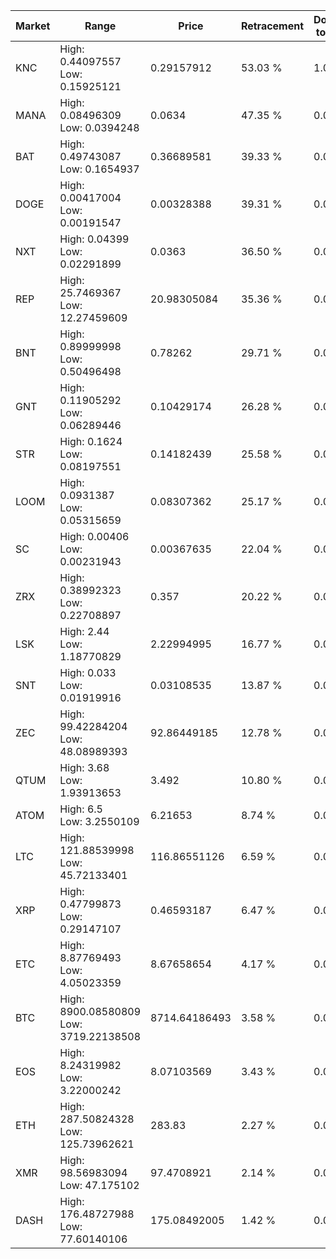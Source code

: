 | Market | Range | Price| Retracement | Doubles to 50% |
| --- | --- | --- | --- | --- |
| KNC | High: 0.44097557<br />Low: 0.15925121 | 0.29157912 | 53.03 % | 1.03 |
| MANA | High: 0.08496309<br />Low: 0.0394248 | 0.0634 | 47.35 % | 0.00 |
| BAT | High: 0.49743087<br />Low: 0.1654937 | 0.36689581 | 39.33 % | 0.00 |
| DOGE | High: 0.00417004<br />Low: 0.00191547 | 0.00328388 | 39.31 % | 0.00 |
| NXT | High: 0.04399<br />Low: 0.02291899 | 0.0363 | 36.50 % | 0.00 |
| REP | High: 25.7469367<br />Low: 12.27459609 | 20.98305084 | 35.36 % | 0.00 |
| BNT | High: 0.89999998<br />Low: 0.50496498 | 0.78262 | 29.71 % | 0.00 |
| GNT | High: 0.11905292<br />Low: 0.06289446 | 0.10429174 | 26.28 % | 0.00 |
| STR | High: 0.1624<br />Low: 0.08197551 | 0.14182439 | 25.58 % | 0.00 |
| LOOM | High: 0.0931387<br />Low: 0.05315659 | 0.08307362 | 25.17 % | 0.00 |
| SC | High: 0.00406<br />Low: 0.00231943 | 0.00367635 | 22.04 % | 0.00 |
| ZRX | High: 0.38992323<br />Low: 0.22708897 | 0.357 | 20.22 % | 0.00 |
| LSK | High: 2.44<br />Low: 1.18770829 | 2.22994995 | 16.77 % | 0.00 |
| SNT | High: 0.033<br />Low: 0.01919916 | 0.03108535 | 13.87 % | 0.00 |
| ZEC | High: 99.42284204<br />Low: 48.08989393 | 92.86449185 | 12.78 % | 0.00 |
| QTUM | High: 3.68<br />Low: 1.93913653 | 3.492 | 10.80 % | 0.00 |
| ATOM | High: 6.5<br />Low: 3.2550109 | 6.21653 | 8.74 % | 0.00 |
| LTC | High: 121.88539998<br />Low: 45.72133401 | 116.86551126 | 6.59 % | 0.00 |
| XRP | High: 0.47799873<br />Low: 0.29147107 | 0.46593187 | 6.47 % | 0.00 |
| ETC | High: 8.87769493<br />Low: 4.05023359 | 8.67658654 | 4.17 % | 0.00 |
| BTC | High: 8900.08580809<br />Low: 3719.22138508 | 8714.64186493 | 3.58 % | 0.00 |
| EOS | High: 8.24319982<br />Low: 3.22000242 | 8.07103569 | 3.43 % | 0.00 |
| ETH | High: 287.50824328<br />Low: 125.73962621 | 283.83 | 2.27 % | 0.00 |
| XMR | High: 98.56983094<br />Low: 47.175102 | 97.4708921 | 2.14 % | 0.00 |
| DASH | High: 176.48727988<br />Low: 77.60140106 | 175.08492005 | 1.42 % | 0.00 |
